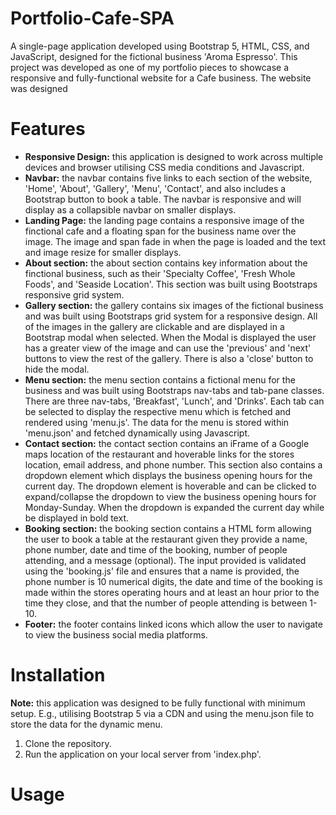 # Portfolio-Cafe-SPA

A single-page application developed using Bootstrap 5, HTML, CSS, and JavaScript, designed for the fictional business 'Aroma Espresso'. This project was developed as one of my portfolio pieces to showcase a responsive and fully-functional website for a Cafe business. The website was designed 


# Features
- **Responsive Design:** this application is designed to work across multiple devices and browser utilising CSS media conditions and Javascript. 
- **Navbar:** the navbar contains five links to each section of the website, 'Home', 'About', 'Gallery', 'Menu', 'Contact', and also includes a Bootstrap button to book a table. The navbar is responsive and will display as a collapsible navbar on smaller displays. 
- **Landing Page:** the landing page contains a responsive image of the finctional cafe and a floating span for the business name over the image. The image and span fade in when the page is loaded and the text and image resize for smaller displays.
- **About section:** the about section contains key information about the finctional business, such as their 'Specialty Coffee', 'Fresh Whole Foods', and 'Seaside Location'. This section was built using Bootstraps responsive grid system.
- **Gallery section:** the gallery contains six images of the fictional business and was built using Bootstraps grid system for a responsive design. All of the images in the gallery are clickable and are displayed in a Bootstrap modal when selected. When the Modal is displayed the user has a greater view of the image and can use the 'previous' and 'next' buttons to view the rest of the gallery. There is also a 'close' button to hide the modal. 
- **Menu section:** the menu section contains a fictional menu for the business and was built using Bootstraps nav-tabs and tab-pane classes. There are three nav-tabs, 'Breakfast', 'Lunch', and 'Drinks'. Each tab can be selected to display the respective menu which is fetched and rendered using 'menu.js'. The data for the menu is stored within 'menu.json' and fetched dynamically using Javascript.
- **Contact section:** the contact section contains an iFrame of a Google maps location of the restaurant and hoverable links for the stores location, email address, and phone number. This section also contains a dropdown element which displays the business opening hours for the current day. The dropdown element is hoverable and can be clicked to expand/collapse the dropdown to view the business opening hours for Monday-Sunday. When the dropdown is expanded the current day while be displayed in bold text.
- **Booking section:** the booking section contains a HTML form allowing the user to book a table at the restaurant given they provide a name, phone number, date and time of the booking, number of people attending, and a message (optional). The input provided is validated using the 'booking.js' file and ensures that a name is provided, the phone number is 10 numerical digits, the date and time of the booking is made within the stores operating hours and at least an hour prior to the time they close, and that the number of people attending is between 1-10.
- **Footer:** the footer contains linked icons which allow the user to navigate to view the business social media platforms.

# Installation
**Note:** this application was designed to be fully functional with minimum setup. E.g., utilising Bootstrap 5 via a CDN and using the menu.json file to store the data for the dynamic menu. 
1. Clone the repository.
2. Run the application on your local server from 'index.php'.

# Usage
